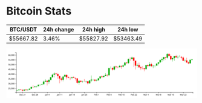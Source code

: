 # Bitcoin Stats

BTC/USDT|24h change|24h high|24h low|
|---|---|---|---|
|$55667.82|3.46%|$55827.92|$53463.49|

<img src="./chart.svg">
